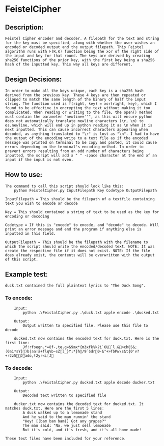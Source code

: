 # FeistelCipher
## Description: 
    Feistel Cipher encoder and decoder. A filepath for the text and string for the key must be specified, along with whether the user wishes an encoded or decoded output and the output filepath. This Feistel algorithm runs with F(R,K) function being the xor of the right side of the input and key for that round. The keys are derived by creating sha256 functions of the prior key, with the first key being a sha256 hash of the inputted key. This way all keys are different.

## Design Decisions:
    In order to make all the keys unique, each key is a sha256 hash derived from the previous key. These 4 keys are then repeated or clipped to match the same length of the binary of half the input string. The function used is f(right, key) = xor(right, key), which I found to be effective in encrypting the text without making it too complicated. When reading or writing to the file, the open() method must contain the parameter "newline=''", as this will ensure python does not automatically translate newline characters (\r, \n) to os.newline, which will end up in python reading it as \n when it is next inputted. This can cause incorrect characters appearing when decoded, as anything translated to "\r" is lost as "\n". I had to have the output of the encoding write to a text file as if the encoded message was printed on terminal to be copy and pasted, it could cause errors depending on the terminal's encoding method. In order to prevent errors resulting from an odd number of characters being inputted, the script will add a " " -space character at the end of an input if the input is not even.

## How to use:
    The command to call this script should look like this:
        python FeistelCipher.py InputFilepath Key Codetype OutputFilepath

    InputFilepath = This should be the filepath of a textfile containing text you wish to encode or decode

    Key = This should contained a string of text to be used as the key for encoding or decoding

    Codetype = If this is "encode" to encode, and "decode" to decode. Will print an error message and end the program if anything else is inputted in this field.

    OutputFilepath = This should be the filepath with the filename to which the script should write the encoded/decoded text. NOTE: It was create the respective file if it does not exist. NOTE: If the file does already exist, the contents will be overwritten with the output of this script.

## Example test:
    duck.txt contained the full plaintext lyrics to "The Duck Song".

###    To encode:
        Input:
            python .\FeistalCipher.py .\duck.txt apple encode .\ducked.txt
    
        Output:
            Output written to specified file. Please use this file to decode
        
        ducked.txt now contains the encoded text for duck.txt. Here is the first line:
            Jf!rfoegn.*=8f-,te.g=&9mx*{m3xfk%k?i`6U`l.&>ch85&;(0ai*sY})b|aa!a+flq%b~sZl_}Y;*}h/9`6dr0-&"+>TbPw\s&t{0'v?+r2z5Jado,!2yr<i[J

###    To decode:
        Input:
            python .\FeistalCipher.py ducked.txt apple decode ducker.txt 

        Output:
            Decoded text written to specified file

        ducker.txt now contains the decoded text for ducked.txt. It matches duck.txt. Here are the first 5 lines:
            A duck walked up to a lemonade stand
            And he said to the man runnin' the stand
            "Hey! [(bam bam bam)] Got any grapes?"
            The man said: "No, we just sell lemonade
            But it's cold, and it's fresh, and it's all home-made!

    These text files have been included for your reference.
